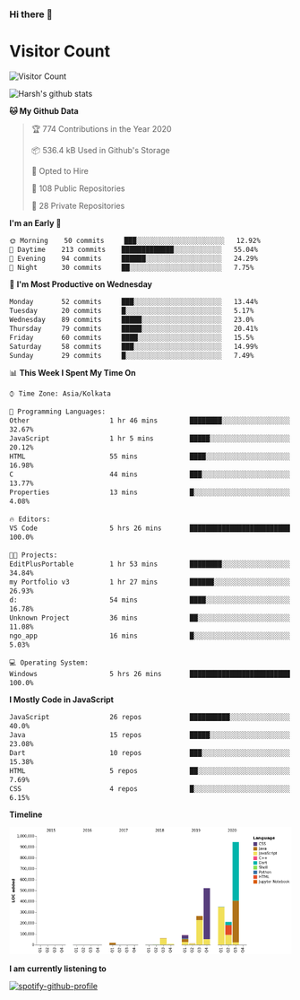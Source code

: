 ### Hi there 👋 

# Visitor Count
![Visitor Count](https://profile-counter.glitch.me/harsh2201/count.svg)

![Harsh's github stats](https://github-readme-stats.vercel.app/api?username=harsh2201&show_icons=true&theme=radical)


<!--START_SECTION:waka-->
**🐱 My Github Data** 

> 🏆 774 Contributions in the Year 2020
 > 
> 📦 536.4 kB Used in Github's Storage 
 > 
> 💼 Opted to Hire
 > 
> 📜 108 Public Repositories
 > 
> 🔑 28 Private Repositories 

**I'm an Early 🐤** 

```text
🌞 Morning    50 commits     ███░░░░░░░░░░░░░░░░░░░░░░   12.92% 
🌆 Daytime    213 commits    █████████████░░░░░░░░░░░░   55.04% 
🌃 Evening    94 commits     ██████░░░░░░░░░░░░░░░░░░░   24.29% 
🌙 Night      30 commits     ██░░░░░░░░░░░░░░░░░░░░░░░   7.75%

```
📅 **I'm Most Productive on Wednesday** 

```text
Monday       52 commits     ███░░░░░░░░░░░░░░░░░░░░░░   13.44% 
Tuesday      20 commits     █░░░░░░░░░░░░░░░░░░░░░░░░   5.17% 
Wednesday    89 commits     █████░░░░░░░░░░░░░░░░░░░░   23.0% 
Thursday     79 commits     █████░░░░░░░░░░░░░░░░░░░░   20.41% 
Friday       60 commits     ████░░░░░░░░░░░░░░░░░░░░░   15.5% 
Saturday     58 commits     ███░░░░░░░░░░░░░░░░░░░░░░   14.99% 
Sunday       29 commits     █░░░░░░░░░░░░░░░░░░░░░░░░   7.49%

```


📊 **This Week I Spent My Time On** 

```text
⌚︎ Time Zone: Asia/Kolkata

💬 Programming Languages: 
Other                    1 hr 46 mins        ████████░░░░░░░░░░░░░░░░░   32.67% 
JavaScript               1 hr 5 mins         █████░░░░░░░░░░░░░░░░░░░░   20.12% 
HTML                     55 mins             ████░░░░░░░░░░░░░░░░░░░░░   16.98% 
C                        44 mins             ███░░░░░░░░░░░░░░░░░░░░░░   13.77% 
Properties               13 mins             █░░░░░░░░░░░░░░░░░░░░░░░░   4.08%

🔥 Editors: 
VS Code                  5 hrs 26 mins       █████████████████████████   100.0%

🐱‍💻 Projects: 
EditPlusPortable         1 hr 53 mins        ████████░░░░░░░░░░░░░░░░░   34.84% 
my Portfolio v3          1 hr 27 mins        ██████░░░░░░░░░░░░░░░░░░░   26.93% 
d:                       54 mins             ████░░░░░░░░░░░░░░░░░░░░░   16.78% 
Unknown Project          36 mins             ██░░░░░░░░░░░░░░░░░░░░░░░   11.08% 
ngo_app                  16 mins             █░░░░░░░░░░░░░░░░░░░░░░░░   5.03%

💻 Operating System: 
Windows                  5 hrs 26 mins       █████████████████████████   100.0%

```

**I Mostly Code in JavaScript** 

```text
JavaScript               26 repos            ██████████░░░░░░░░░░░░░░░   40.0% 
Java                     15 repos            █████░░░░░░░░░░░░░░░░░░░░   23.08% 
Dart                     10 repos            ███░░░░░░░░░░░░░░░░░░░░░░   15.38% 
HTML                     5 repos             ██░░░░░░░░░░░░░░░░░░░░░░░   7.69% 
CSS                      4 repos             █░░░░░░░░░░░░░░░░░░░░░░░░   6.15%

```


**Timeline**

![Chart not found](https://github.com/harsh2201/harsh2201/blob/master/charts/bar_graph.png) 


<!--END_SECTION:waka-->

**I am currently listening to**

[![spotify-github-profile](https://spotify-github-profile.vercel.app/api/view?uid=0zd53poz5lu9da8yk1wq8bpss&cover_image=true)](https://spotify-github-profile.vercel.app/api/view?uid=0zd53poz5lu9da8yk1wq8bpss&redirect=true)

